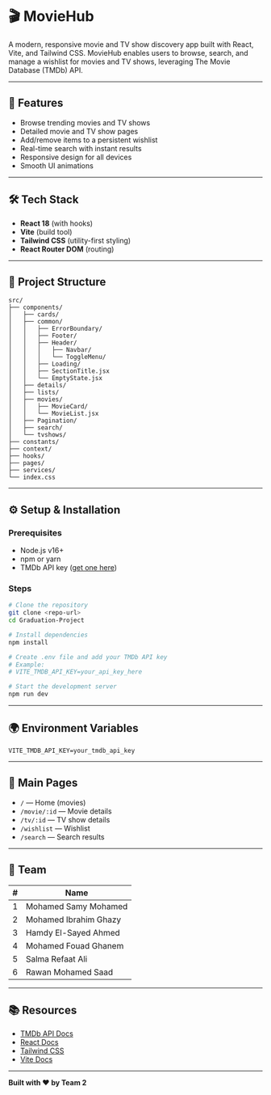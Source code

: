 # 🎬 MovieHub

A modern, responsive movie and TV show discovery app built with React, Vite, and Tailwind CSS. MovieHub enables users to browse, search, and manage a wishlist for movies and TV shows, leveraging The Movie Database (TMDb) API.

---

## 🚀 Features

- Browse trending movies and TV shows
- Detailed movie and TV show pages
- Add/remove items to a persistent wishlist
- Real-time search with instant results
- Responsive design for all devices
- Smooth UI animations

---

## 🛠 Tech Stack

- **React 18** (with hooks)
- **Vite** (build tool)
- **Tailwind CSS** (utility-first styling)
- **React Router DOM** (routing)

---

## 📁 Project Structure

```
src/
├── components/
│   ├── cards/
│   ├── common/
│   │   ├── ErrorBoundary/
│   │   ├── Footer/
│   │   ├── Header/
│   │   │   ├── Navbar/
│   │   │   └── ToggleMenu/
│   │   ├── Loading/
│   │   ├── SectionTitle.jsx
│   │   └── EmptyState.jsx
│   ├── details/
│   ├── lists/
│   ├── movies/
│   │   ├── MovieCard/
│   │   └── MovieList.jsx
│   ├── Pagination/
│   ├── search/
│   └── tvshows/
├── constants/
├── context/
├── hooks/
├── pages/
├── services/
└── index.css
```

---

## ⚙️ Setup & Installation

### Prerequisites

- Node.js v16+
- npm or yarn
- TMDb API key ([get one here](https://developer.themoviedb.org))

### Steps

```bash
# Clone the repository
git clone <repo-url>
cd Graduation-Project

# Install dependencies
npm install

# Create .env file and add your TMDb API key
# Example:
# VITE_TMDB_API_KEY=your_api_key_here

# Start the development server
npm run dev
```

---

## 🌍 Environment Variables

```
VITE_TMDB_API_KEY=your_tmdb_api_key
```

---

## 🧭 Main Pages

- `/` — Home (movies)
- `/movie/:id` — Movie details
- `/tv/:id` — TV show details
- `/wishlist` — Wishlist
- `/search` — Search results

---

## 👥 Team

| #   | Name                  |
| --- | --------------------- |
| 1   | Mohamed Samy Mohamed  |
| 2   | Mohamed Ibrahim Ghazy |
| 3   | Hamdy El-Sayed Ahmed  |
| 4   | Mohamed Fouad Ghanem  |
| 5   | Salma Refaat Ali      |
| 6   | Rawan Mohamed Saad    |

---

## 📚 Resources

- [TMDb API Docs](https://developer.themoviedb.org)
- [React Docs](https://react.dev)
- [Tailwind CSS](https://tailwindcss.com)
- [Vite Docs](https://vitejs.dev)

---

**Built with ❤️ by Team 2**
